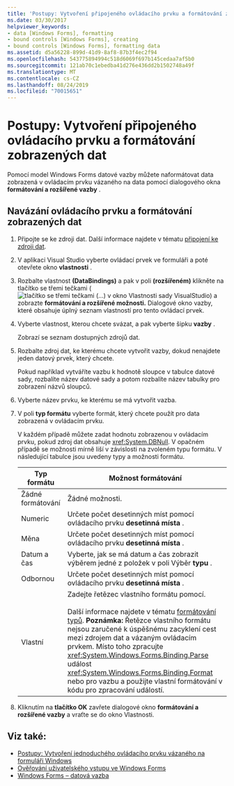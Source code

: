 ```yaml
---
title: 'Postupy: Vytvoření připojeného ovládacího prvku a formátování zobrazených dat'
ms.date: 03/30/2017
helpviewer_keywords:
- data [Windows Forms], formatting
- bound controls [Windows Forms], creating
- bound controls [Windows Forms], formatting data
ms.assetid: d5a56228-899d-41d9-8af8-87b3f4ec2f94
ms.openlocfilehash: 543775894994c518d6069f697b145cedaa7af5b0
ms.sourcegitcommit: 121ab70c1ebedba41d276e436dd2b1502748a49f
ms.translationtype: MT
ms.contentlocale: cs-CZ
ms.lasthandoff: 08/24/2019
ms.locfileid: "70015651"
---
```

# <a name="how-to-create-a-bound-control-and-format-the-displayed-data"></a>Postupy: Vytvoření připojeného ovládacího prvku a formátování zobrazených dat

Pomocí model Windows Forms datové vazby můžete naformátovat data zobrazená v ovládacím prvku vázaného na data pomocí dialogového okna **formátování a rozšířené vazby** .

## <a name="to-bind-a-control-and-format-the-displayed-data"></a>Navázání ovládacího prvku a formátování zobrazených dat

1. Připojte se ke zdroji dat. Další informace najdete v tématu [připojení ke zdroji dat](../data/adonet/connecting-to-a-data-source.md).

2. V aplikaci Visual Studio vyberte ovládací prvek ve formuláři a poté otevřete okno **vlastnosti** .

3. Rozbalte vlastnost **(DataBindings)** a pak v poli **(rozšířeném)** klikněte na tlačítko se třemi tečkami (![tlačítko se třemi tečkami (...) v okno Vlastnosti sady Visual](./media/how-to-create-a-bound-control-and-format-the-displayed-data/visual-studio-ellipsis-button.png)Studio) a zobrazte **formátování a rozšířené možnosti.** Dialogové okno vazby, které obsahuje úplný seznam vlastností pro tento ovládací prvek.

4. Vyberte vlastnost, kterou chcete svázat, a pak vyberte šipku **vazby** .

     Zobrazí se seznam dostupných zdrojů dat.

5. Rozbalte zdroj dat, ke kterému chcete vytvořit vazby, dokud nenajdete jeden datový prvek, který chcete.

     Pokud například vytváříte vazbu k hodnotě sloupce v tabulce datové sady, rozbalíte název datové sady a potom rozbalíte název tabulky pro zobrazení názvů sloupců.

6. Vyberte název prvku, ke kterému se má vytvořit vazba.

7. V poli **typ formátu** vyberte formát, který chcete použít pro data zobrazená v ovládacím prvku.

     V každém případě můžete zadat hodnotu zobrazenou v ovládacím prvku, pokud zdroj dat obsahuje <xref:System.DBNull>. V opačném případě se možnosti mírně liší v závislosti na zvoleném typu formátu. V následující tabulce jsou uvedeny typy a možnosti formátu.

    |Typ formátu|Možnost formátování|
    |-----------------|-----------------------|
    |Žádné formátování|Žádné možnosti.|
    |Numeric|Určete počet desetinných míst pomocí ovládacího prvku **desetinná místa** .|
    |Měna|Určete počet desetinných míst pomocí ovládacího prvku **desetinná místa** .|
    |Datum a čas|Vyberte, jak se má datum a čas zobrazit výběrem jedné z položek v poli Výběr **typu** .|
    |Odbornou|Určete počet desetinných míst pomocí ovládacího prvku **desetinná místa** .|
    |Vlastní|Zadejte řetězec vlastního formátu pomocí.<br /><br /> Další informace najdete v tématu [formátování typů](../../standard/base-types/formatting-types.md). **Poznámka:**  Řetězce vlastního formátu nejsou zaručené k úspěšnému zacyklení cest mezi zdrojem dat a vázaným ovládacím prvkem. Místo toho zpracujte <xref:System.Windows.Forms.Binding.Parse> událost <xref:System.Windows.Forms.Binding.Format> nebo pro vazbu a použijte vlastní formátování v kódu pro zpracování událostí.|

8. Kliknutím na **tlačítko OK** zavřete dialogové okno **formátování a rozšířené vazby** a vraťte se do okno Vlastnosti.

## <a name="see-also"></a>Viz také:

- [Postupy: Vytvoření jednoduchého ovládacího prvku vázaného na formuláři Windows](how-to-create-a-simple-bound-control-on-a-windows-form.md)
- [Ověřování uživatelského vstupu ve Windows Forms](user-input-validation-in-windows-forms.md)
- [Windows Forms – datová vazba](windows-forms-data-binding.md)
